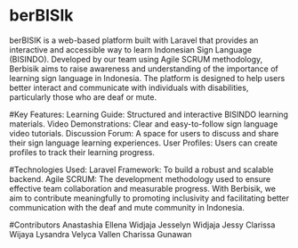# berBISIk

berBISIK is a web-based platform built with Laravel that provides an interactive and accessible way to learn Indonesian Sign Language (BISINDO). Developed by our team using Agile SCRUM methodology, Berbisik aims to raise awareness and understanding of the importance of learning sign language in Indonesia. The platform is designed to help users better interact and communicate with individuals with disabilities, particularly those who are deaf or mute.

#Key Features:
Learning Guide: Structured and interactive BISINDO learning materials.
Video Demonstrations: Clear and easy-to-follow sign language video tutorials.
Discussion Forum: A space for users to discuss and share their sign language learning experiences.
User Profiles: Users can create profiles to track their learning progress.

#Technologies Used:
Laravel Framework: To build a robust and scalable backend.
Agile SCRUM: The development methodology used to ensure effective team collaboration and measurable progress.
With Berbisik, we aim to contribute meaningfully to promoting inclusivity and facilitating better communication with the deaf and mute community in Indonesia.

#Contributors
Anastashia Ellena Widjaja 
Jesselyn Widjaja 
Jessy Clarissa Wijaya 
Lysandra Velyca 
Vallen Charissa Gunawan 
